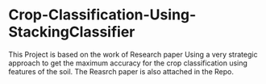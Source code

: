 # Crop-Classification-Using-StackingClassifier
This Project is based on the work of Research paper Using a very strategic approach to get the maximum accuracy for the crop classification using features of the soil. The Reasrch paper is also attached in the Repo.
